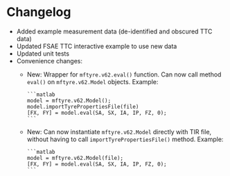 # Changelog

- Added example measurement data (de-identified and obscured TTC data)
- Updated FSAE TTC interactive example to use new data
- Updated unit tests
- Convenience changes:
  - New: Wrapper for `mftyre.v62.eval()` function. Can now call method `eval()` on `mftyre.v62.Model` objects. Example:

        ```matlab
        model = mftyre.v62.Model();
        model.importTyrePropertiesFile(file)
        [FX, FY] = model.eval(SA, SX, IA, IP, FZ, 0);
        ```

  - New: Can now instantiate `mftyre.v62.Model` directly with TIR file, without having to call `importTyrePropertiesFile()` method. Example:

        ```matlab
        model = mftyre.v62.Model(file);
        [FX, FY] = model.eval(SA, SX, IA, IP, FZ, 0);
        ```
